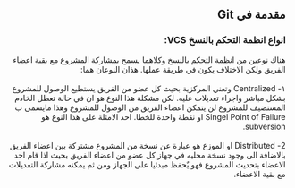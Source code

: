 ﻿## <div dir=rtl> مقدمة في Git <div>
### <div dir=rtl> انواع انظمة التحكم بالنسخ  VCS: <div>
<div dir=rtl> هناك نوعين من انظمة التحكم بالنسخ وكلاهما يسمح بمشاركة المشروع مع بقية اعضاء الفريق ولكن الاختلاف يكون في طريقة عملها. هذان النوعان هما: <div>
 <br/>
 <div dir=rtl> ١- Centralized  وتعني المركزية بحيث كل عضو من الفريق يستطيع الوصول للمشروع بشكل مباشر واجراء تعديلات عليه. لكن مشكلة هذا النوع هو ان في حالة تعطل الخادم المستضيف للمشروع لن يتمكن اعضاء الفريق من الوصول للمشروع وهذا مايسمى ب Singel Point of Failure او نقطة واحدة للخطا. احد الامثلة على هذا النوع هو subversion.<div>
 <br/>

 <div dir=rtl> 2- Distributed او الموزع هو عبارة عن نسخة من المشروع مشتركة بين اعضاء الفريق بالاضافة الى وجود نسخة محليه في جهاز كل عضو من اعضاء الفريق بحيث اذا قام احد الاعضاء بتحديث المشروع فهو يٌحفظ مبدئيا على الجهاز ومن ثم يمكنه مشاركة التعديلات مع بقية الاعضاء. <div>

